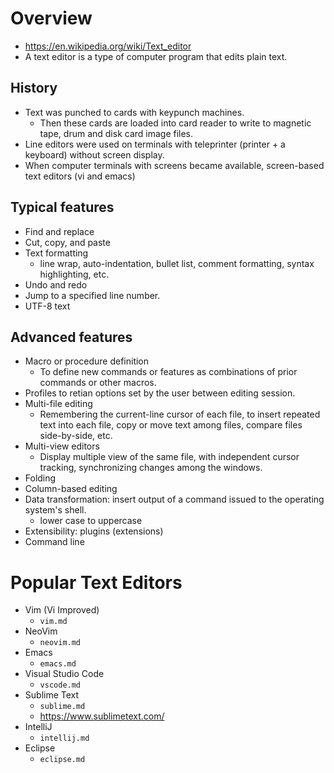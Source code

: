 # Overview

- https://en.wikipedia.org/wiki/Text_editor
- A text editor is a type of computer program that edits plain text.

## History

- Text was punched to cards with keypunch machines.
    + Then these cards are loaded into card reader to write to magnetic
      tape, drum and disk card image files.
- Line editors were used on terminals with teleprinter (printer + a
  keyboard) without screen display.
- When computer terminals with screens became available, screen-based
  text editors (vi and emacs)

## Typical features

- Find and replace
- Cut, copy, and paste
- Text formatting
    + line wrap, auto-indentation, bullet list, comment formatting,
      syntax highlighting, etc.
- Undo and redo
- Jump to a specified line number.
- UTF-8 text

## Advanced features

- Macro or procedure definition
    + To define new commands or features as combinations of prior
      commands or other macros.
- Profiles to retian options set by the user between editing session.
- Multi-file editing
    + Remembering the current-line cursor of each file, to insert
      repeated text into each file, copy or move text among files,
      compare files side-by-side, etc.
- Multi-view editors
    + Display multiple view of the same file, with independent cursor
      tracking, synchronizing changes among the windows.
- Folding
- Column-based editing
- Data transformation: insert output of a command issued to the
  operating system's shell.
    + lower case to uppercase
- Extensibility: plugins (extensions)
- Command line

# Popular Text Editors

- Vim (Vi Improved)
    + `vim.md`
- NeoVim
    + `neovim.md`
- Emacs
    + `emacs.md`
- Visual Studio Code
    + `vscode.md`
- Sublime Text
    + `sublime.md`
    + https://www.sublimetext.com/
- IntelliJ
    + `intellij.md`
- Eclipse
    + `eclipse.md`
